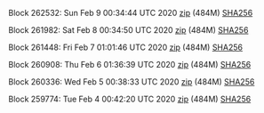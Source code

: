 Block 262532: Sun Feb  9 00:34:44 UTC 2020 [zip](https://dash-bootstrap.ams3.digitaloceanspaces.com/testnet/2020-02-09/bootstrap.dat.zip) (484M) [SHA256](https://dash-bootstrap.ams3.digitaloceanspaces.com/testnet/2020-02-09/sha256.txt)

Block 261982: Sat Feb  8 00:34:50 UTC 2020 [zip](https://dash-bootstrap.ams3.digitaloceanspaces.com/testnet/2020-02-08/bootstrap.dat.zip) (484M) [SHA256](https://dash-bootstrap.ams3.digitaloceanspaces.com/testnet/2020-02-08/sha256.txt)

Block 261448: Fri Feb  7 01:01:46 UTC 2020 [zip](https://dash-bootstrap.ams3.digitaloceanspaces.com/testnet/2020-02-07/bootstrap.dat.zip) (484M) [SHA256](https://dash-bootstrap.ams3.digitaloceanspaces.com/testnet/2020-02-07/sha256.txt)

Block 260908: Thu Feb  6 01:36:39 UTC 2020 [zip](https://dash-bootstrap.ams3.digitaloceanspaces.com/testnet/2020-02-06/bootstrap.dat.zip) (484M) [SHA256](https://dash-bootstrap.ams3.digitaloceanspaces.com/testnet/2020-02-06/sha256.txt)

Block 260336: Wed Feb  5 00:38:33 UTC 2020 [zip](https://dash-bootstrap.ams3.digitaloceanspaces.com/testnet/2020-02-05/bootstrap.dat.zip) (484M) [SHA256](https://dash-bootstrap.ams3.digitaloceanspaces.com/testnet/2020-02-05/sha256.txt)

Block 259774: Tue Feb  4 00:42:20 UTC 2020 [zip](https://dash-bootstrap.ams3.digitaloceanspaces.com/testnet/2020-02-04/bootstrap.dat.zip) (484M) [SHA256](https://dash-bootstrap.ams3.digitaloceanspaces.com/testnet/2020-02-04/sha256.txt)
